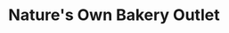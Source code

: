 ---
title: "Nature's Own Bakery Outlet"
url: /lynchburg/natures-own-bakery-outlet/
shop: Bäckerei
---
